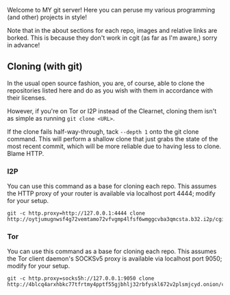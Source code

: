 Welcome to MY git server! Here you can peruse my various programming (and other)
projects in style!

Note that in the about sections for each repo, images and relative links are
borked. This is because they don't work in cgit (as far as I'm aware,) sorry in
advance!

## Cloning (with git)

In the usual open source fashion, you are, of course, able to clone the
repositories listed here and do as you wish with them in accordance with their
licenses.

However, if you're on Tor or I2P instead of the Clearnet, cloning them isn't as
simple as running `git clone <URL>`.

If the clone fails half-way-through, tack `--depth 1` onto the git clone
command. This will perform a shallow clone that just grabs the state of the most
recent commit, which will be more reliable due to having less to clone. Blame
HTTP.

### I2P

You can use this command as a base for cloning each repo. This assumes the HTTP
proxy of your router is available via localhost port 4444; modify for your
setup.

```
git -c http.proxy=http://127.0.0.1:4444 clone http://oytjumugnwsf4g72vemtamo72vfvgmp4lfsf6wmggcvba3qmcsta.b32.i2p/cgit/<repository>
```

### Tor

You can use this command as a base for cloning each repo. This assumes the Tor
client daemon's SOCKSv5 proxy is available via localhost port 9050; modify for
your setup.

```
git -c http.proxy=socks5h://127.0.0.1:9050 clone http://4blcq4arxhbkc77tfrtmy4pptf55gjbhlj32rbfyskl672v2plsmjcyd.onion/cgit/<repository>
```
